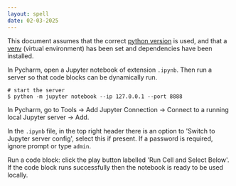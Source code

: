 ```yaml
---
layout: spell
date: 02-03-2025
---
```


This document assumes that the correct [python version](/spellbook/spells/python/python_versioning.html) is used, and that a [venv](/spellbook/spells/python/environment.html) (virtual environment) has been set and dependencies have been installed.

In Pycharm, open a Jupyter notebook of extension `.ipynb`. Then run a server so that code blocks can be dynamically run.

```shell
# start the server
$ python -m jupyter notebook --ip 127.0.0.1 --port 8888
```

In Pycharm, go to Tools -> Add Jupyter Connection -> Connect to a running local Jupyter server -> Add.

In the `.ipynb` file, in the top right header there is an option to 'Switch to Jupyter server config', select this if present. If a password is required, ignore prompt or type `admin`.

Run a code block: click the play button labelled 'Run Cell and Select Below'. If the code block runs successfully then the notebook is ready to be used locally.
